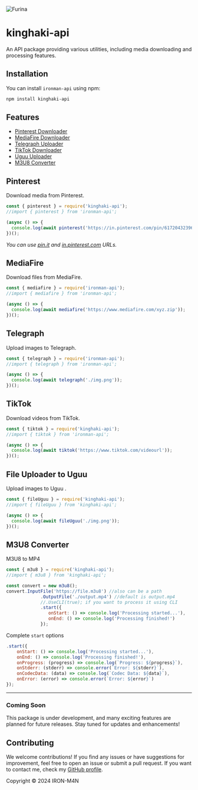 ![Furina](https://i.imgur.com/mgvEIuY.jpg)

# kinghaki-api

An API package providing various utilities, including media downloading and processing features.

## Installation

You can install `ironman-api` using npm:

```bash
npm install kinghaki-api
```

## Features

- [Pinterest Downloader](#pinterest)
- [MediaFire Downloader](#mediafire)
- [Telegraph Uploader](#telegraph)
- [TikTok Downloader](#tiktok)
- [Uguu Uploader](#fileuguu)
- [M3U8 Converter](#m3u8)

## Pinterest <a name="pinterest"></a>

Download media from Pinterest.

```js
const { pinterest } = require('kinghaki-api');
//import { pinterest } from 'ironman-api';

(async () => {
  console.log(await pinterest('https://in.pinterest.com/pin/617204323960160868/'));
})();
```
_You can use [pin.it](https://pin.it) and [in.pinterest.com](https://in.pinterest.com) URLs._

## MediaFire <a name="mediafire"></a>

Download files from MediaFire.

```js
const { mediafire } = require('ironman-api');
//import { mediafire } from 'ironman-api';

(async () => {
  console.log(await mediafire('https://www.mediafire.com/xyz.zip'));
})();
```

## Telegraph <a name="telegraph"></a>

Upload images to Telegraph.

```js
const { telegraph } = require('ironman-api');
//import { telegraph } from 'ironman-api';

(async () => {
  console.log(await telegraph('./img.png'));
})();
```

## TikTok <a name="tiktok"></a>

Download videos from TikTok.

```js
const { tiktok } = require('kinghaki-api');
//import { tiktok } from 'ironman-api';

(async () => {
  console.log(await tiktok('https://www.tiktok.com/videourl'));
})();
```

## File Uploader to Uguu <a name="fileuguu"></a>

Upload images to Uguu .

```js
const { fileUguu } = require('kinghaki-api');
//import { fileUguu } from 'kinghaki-api';

(async () => {
  console.log(await fileUguu('./img.png'));
})();
```

## M3U8 Converter <a name="m3u8"></a>

M3U8 to MP4

```js
const { m3u8 } = require('kinghaki-api');
//import { m3u8 } from 'kinghaki-api';

const convert = new m3u8();
convert.InputFile('https://file.m3u8') //also can be a path
             .OutputFile('./output.mp4') //default is output.mp4
             //.UseCLI(true); if you want to process it using CLI
             .start({
                onStart: () => console.log('Processing started...'),
                onEnd: () => console.log('Processing finished!')
             });
```
Complete `start` options

```js
.start({
    onStart: () => console.log('Processing started...'),
    onEnd: () => console.log('Processing finished!'),
    onProgress: (progress) => console.log(`Progress: ${progress}`),
    onStderr: (stderr) => console.error(`Error: ${stderr}`),
    onCodecData: (data) => console.log(`Codec Data: ${data}`),
    onError: (error) => console.error(`Error: ${error}`)
});
```
------

### Coming Soon

This package is under development, and many exciting features are planned for future releases. Stay tuned for updates and enhancements!

## Contributing

We welcome contributions! If you find any issues or have suggestions for improvement, feel free to open an issue or submit a pull request. If you want to contact me, check my [GitHub profile](https://github.com/hakisolos).

Copyright © 2024 IRON-M4N
